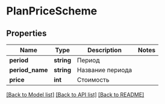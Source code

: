 # PlanPriceScheme

## Properties
Name | Type | Description | Notes
------------ | ------------- | ------------- | -------------
**period** | **string** | Период | 
**period_name** | **string** | Название периода | 
**price** | **int** | Стоимость | 

[[Back to Model list]](../README.md#documentation-for-models) [[Back to API list]](../README.md#documentation-for-api-endpoints) [[Back to README]](../README.md)


